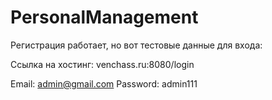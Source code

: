 # PersonalManagement

Регистрация работает, но вот тестовые данные для входа:

Ссылка на хостинг: venchass.ru:8080/login

Email: admin@gmail.com
Password: admin111


